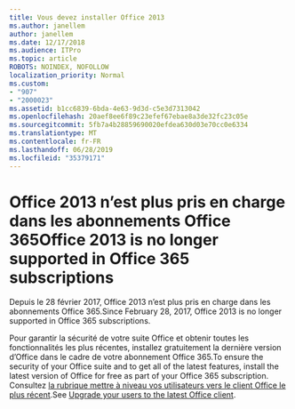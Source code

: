 ```yaml
---
title: Vous devez installer Office 2013
ms.author: janellem
author: janellem
ms.date: 12/17/2018
ms.audience: ITPro
ms.topic: article
ROBOTS: NOINDEX, NOFOLLOW
localization_priority: Normal
ms.custom:
- "907"
- "2000023"
ms.assetid: b1cc6839-6bda-4e63-9d3d-c5e3d7313042
ms.openlocfilehash: 20aef8ee6f89c23efef67ebae8a3de32fc23c05e
ms.sourcegitcommit: 5fb7a4b28859690020efdea630d03e70cc0e6334
ms.translationtype: MT
ms.contentlocale: fr-FR
ms.lasthandoff: 06/28/2019
ms.locfileid: "35379171"
---
```

# <a name="office-2013-is-no-longer-supported-in-office-365-subscriptions"></a><span data-ttu-id="e4ca0-102">Office 2013 n’est plus pris en charge dans les abonnements Office 365</span><span class="sxs-lookup"><span data-stu-id="e4ca0-102">Office 2013 is no longer supported in Office 365 subscriptions</span></span>

<span data-ttu-id="e4ca0-103">Depuis le 28 février 2017, Office 2013 n’est plus pris en charge dans les abonnements Office 365.</span><span class="sxs-lookup"><span data-stu-id="e4ca0-103">Since February 28, 2017, Office 2013 is no longer supported in Office 365 subscriptions.</span></span>
  
<span data-ttu-id="e4ca0-104">Pour garantir la sécurité de votre suite Office et obtenir toutes les fonctionnalités les plus récentes, installez gratuitement la dernière version d’Office dans le cadre de votre abonnement Office 365.</span><span class="sxs-lookup"><span data-stu-id="e4ca0-104">To ensure the security of your Office suite and to get all of the latest features, install the latest version of Office for free as part of your Office 365 subscription.</span></span> <span data-ttu-id="e4ca0-105">Consultez [la rubrique mettre à niveau vos utilisateurs vers le client Office le plus récent](https://docs.microsoft.com/office365/admin/setup/upgrade-users-to-latest-office-client).</span><span class="sxs-lookup"><span data-stu-id="e4ca0-105">See [Upgrade your users to the latest Office client](https://docs.microsoft.com/office365/admin/setup/upgrade-users-to-latest-office-client).</span></span>
  